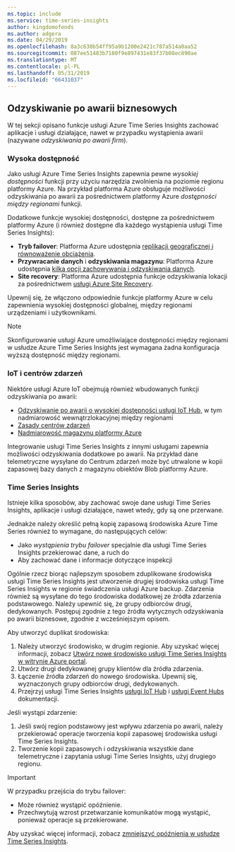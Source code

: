 ```yaml
---
ms.topic: include
ms.service: time-series-insights
author: kingdomofends
ms.author: adgera
ms.date: 04/29/2019
ms.openlocfilehash: 8a3c630b54ff95a9b1200e2421c787a514a0aa52
ms.sourcegitcommit: 087ee51483b7180f9e897431e83f37b08ec890ae
ms.translationtype: MT
ms.contentlocale: pl-PL
ms.lasthandoff: 05/31/2019
ms.locfileid: "66431037"
---
```

## <a name="business-disaster-recovery"></a>Odzyskiwanie po awarii biznesowych

W tej sekcji opisano funkcje usługi Azure Time Series Insights zachować aplikacje i usługi działające, nawet w przypadku wystąpienia awarii (nazywane *odzyskiwania po awarii firm*).

### <a name="high-availability"></a>Wysoka dostępność

Jako usługi Azure Time Series Insights zapewnia pewne *wysokiej dostępności* funkcji przy użyciu narzędzia zwolnienia na poziomie regionu platformy Azure. Na przykład platforma Azure obsługuje możliwości odzyskiwania po awarii za pośrednictwem platformy Azure *dostępności między regionami* funkcji.

Dodatkowe funkcje wysokiej dostępności, dostępne za pośrednictwem platformy Azure (i również dostępne dla każdego wystąpienia usługi Time Series Insights):

- **Tryb failover**: Platforma Azure udostępnia [replikacji geograficznej i równoważenie obciążenia](https://docs.microsoft.com/azure/architecture/resiliency/recovery-loss-azure-region).
- **Przywracanie danych** i **odzyskiwania magazynu**: Platforma Azure udostępnia [kilka opcji zachowywania i odzyskiwania danych](https://docs.microsoft.com/azure/architecture/resiliency/recovery-data-corruption).
- **Site recovery**: Platforma Azure udostępnia funkcje odzyskiwania lokacji za pośrednictwem [usługi Azure Site Recovery](https://docs.microsoft.com/azure/site-recovery/).

Upewnij się, że włączono odpowiednie funkcje platformy Azure w celu zapewnienia wysokiej dostępności globalnej, między regionami urządzeniami i użytkownikami.

> [!NOTE]
> Skonfigurowanie usługi Azure umożliwiające dostępności między regionami w usłudze Azure Time Series Insights jest wymagana żadna konfiguracja wyższą dostępność między regionami.

### <a name="iot-and-event-hubs"></a>IoT i centrów zdarzeń

Niektóre usługi Azure IoT obejmują również wbudowanych funkcji odzyskiwania po awarii:

- [Odzyskiwanie po awarii o wysokiej dostępności usługi IoT Hub](https://docs.microsoft.com/azure/iot-hub/iot-hub-ha-dr), w tym nadmiarowość wewnątrzlokacyjnej między regionami
- [Zasady centrów zdarzeń](https://docs.microsoft.com/azure/event-hubs/event-hubs-geo-dr)
- [Nadmiarowość magazynu platformy Azure](https://docs.microsoft.com/azure/storage/common/storage-redundancy)

Integrowanie usługi Time Series Insights z innymi usługami zapewnia możliwości odzyskiwania dodatkowe po awarii. Na przykład dane telemetryczne wysyłane do Centrum zdarzeń może być utrwalone w kopii zapasowej bazy danych z magazynu obiektów Blob platformy Azure.

### <a name="time-series-insights"></a>Time Series Insights

Istnieje kilka sposobów, aby zachować swoje dane usługi Time Series Insights, aplikacje i usługi działające, nawet wtedy, gdy są one przerwane. 

Jednakże należy określić pełną kopię zapasową środowiska Azure Time Series również to wymagane, do następujących celów:

- Jako *wystąpienia trybu failover* specjalnie dla usługi Time Series Insights przekierować dane, a ruch do
- Aby zachować dane i informacje dotyczące inspekcji

Ogólnie rzecz biorąc najlepszym sposobem zduplikowane środowiska usługi Time Series Insights jest utworzenie drugiej środowiska usługi Time Series Insights w regionie świadczenia usługi Azure backup. Zdarzenia również są wysyłane do tego środowiska dodatkowej ze źródła zdarzenia podstawowego. Należy upewnić się, że grupy odbiorców drugi, dedykowanych. Postępuj zgodnie z tego źródła wytycznych odzyskiwania po awarii biznesowe, zgodnie z wcześniejszym opisem.

Aby utworzyć duplikat środowiska:

1. Należy utworzyć środowisko, w drugim regionie. Aby uzyskać więcej informacji, zobacz [Utwórz nowe środowisko usługi Time Series Insights w witrynie Azure portal](https://docs.microsoft.com/azure/time-series-insights/time-series-insights-get-started).
1. Utwórz drugi dedykowanej grupy klientów dla źródła zdarzenia.
1. Łączenie źródła zdarzeń do nowego środowiska. Upewnij się, wyznaczonych grupy odbiorców drugi, dedykowanych.
1. Przejrzyj usługi Time Series Insights [usługi IoT Hub](https://docs.microsoft.com/azure/time-series-insights/time-series-insights-how-to-add-an-event-source-iothub) i [usługi Event Hubs](https://docs.microsoft.com/azure/time-series-insights/time-series-insights-data-access) dokumentacji.

Jeśli wystąpi zdarzenie:

1. Jeśli swój region podstawowy jest wpływu zdarzenia po awarii, należy przekierować operacje tworzenia kopii zapasowej środowiska usługi Time Series Insights.
1. Tworzenie kopii zapasowych i odzyskiwania wszystkie dane telemetryczne i zapytania usługi Time Series Insights, użyj drugiego regionu.

> [!IMPORTANT]
> W przypadku przejścia do trybu failover:
> 
> * Może również wystąpić opóźnienie.
> * Przechwytują wzrost przetwarzanie komunikatów mogą wystąpić, ponieważ operacje są przekierowane.
> 
> Aby uzyskać więcej informacji, zobacz [zmniejszyć opóźnienia w usłudze Time Series Insights](https://docs.microsoft.com/azure/time-series-insights/time-series-insights-environment-mitigate-latency).

